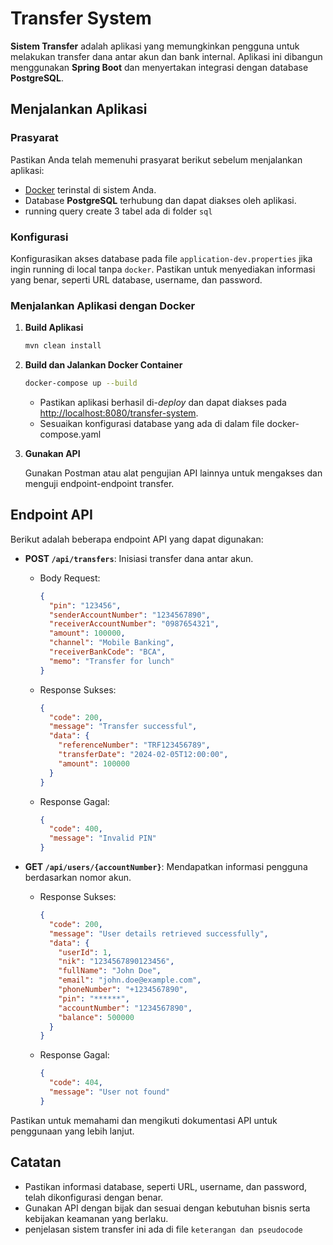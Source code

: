 # Transfer System

**Sistem Transfer** adalah aplikasi yang memungkinkan pengguna untuk melakukan transfer dana antar akun dan bank internal. Aplikasi ini dibangun menggunakan **Spring Boot** dan menyertakan integrasi dengan database **PostgreSQL**.

## Menjalankan Aplikasi

### Prasyarat

Pastikan Anda telah memenuhi prasyarat berikut sebelum menjalankan aplikasi:

- [Docker](https://www.docker.com/) terinstal di sistem Anda.
- Database **PostgreSQL** terhubung dan dapat diakses oleh aplikasi.
- running query create 3 tabel ada di folder `sql`

### Konfigurasi

Konfigurasikan akses database pada file `application-dev.properties` jika ingin running di local tanpa `docker`. Pastikan untuk menyediakan informasi yang benar, seperti URL database, username, dan password.

### Menjalankan Aplikasi dengan Docker

1. **Build Aplikasi**

    ```bash
    mvn clean install
    ```

2. **Build dan Jalankan Docker Container**

    ```bash
    docker-compose up --build
    ```

   - Pastikan aplikasi berhasil di-*deploy* dan dapat diakses pada [http://localhost:8080/transfer-system](http://localhost:8080/transfer-system).
   - Sesuaikan konfigurasi database yang ada di dalam file docker-compose.yaml

3. **Gunakan API**

   Gunakan Postman atau alat pengujian API lainnya untuk mengakses dan menguji endpoint-endpoint transfer.

## Endpoint API

Berikut adalah beberapa endpoint API yang dapat digunakan:

- **POST `/api/transfers`**: Inisiasi transfer dana antar akun.
    - Body Request:
        ```json
        {
          "pin": "123456",
          "senderAccountNumber": "1234567890",
          "receiverAccountNumber": "0987654321",
          "amount": 100000,
          "channel": "Mobile Banking",
          "receiverBankCode": "BCA",
          "memo": "Transfer for lunch"
        }
        ```
    - Response Sukses:
        ```json
        {
          "code": 200,
          "message": "Transfer successful",
          "data": {
            "referenceNumber": "TRF123456789",
            "transferDate": "2024-02-05T12:00:00",
            "amount": 100000
          }
        }
        ```
    - Response Gagal:
        ```json
        {
          "code": 400,
          "message": "Invalid PIN"
        }
        ```

- **GET `/api/users/{accountNumber}`**: Mendapatkan informasi pengguna berdasarkan nomor akun.
    - Response Sukses:
        ```json
        {
          "code": 200,
          "message": "User details retrieved successfully",
          "data": {
            "userId": 1,
            "nik": "1234567890123456",
            "fullName": "John Doe",
            "email": "john.doe@example.com",
            "phoneNumber": "+1234567890",
            "pin": "******",
            "accountNumber": "1234567890",
            "balance": 500000
          }
        }
        ```
    - Response Gagal:
        ```json
        {
          "code": 404,
          "message": "User not found"
        }
        ```

Pastikan untuk memahami dan mengikuti dokumentasi API untuk penggunaan yang lebih lanjut.

## Catatan

- Pastikan informasi database, seperti URL, username, dan password, telah dikonfigurasi dengan benar.
- Gunakan API dengan bijak dan sesuai dengan kebutuhan bisnis serta kebijakan keamanan yang berlaku.
- penjelasan sistem transfer ini ada di file `keterangan dan pseudocode`
